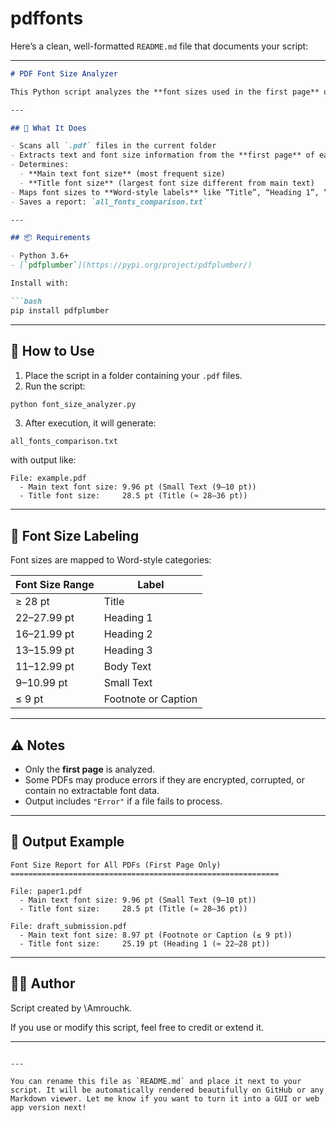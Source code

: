 # pdffonts
Here’s a clean, well-formatted `README.md` file that documents your script:

---

````markdown
# PDF Font Size Analyzer

This Python script analyzes the **font sizes used in the first page** of all PDF files in the current directory. It identifies the most common font size (usually the body text) and the largest distinct font size (usually the title), then generates a summary report.

---

## 📄 What It Does

- Scans all `.pdf` files in the current folder
- Extracts text and font size information from the **first page** of each PDF
- Determines:
  - **Main text font size** (most frequent size)
  - **Title font size** (largest font size different from main text)
- Maps font sizes to **Word-style labels** like “Title”, “Heading 1”, “Body Text”, etc.
- Saves a report: `all_fonts_comparison.txt`

---

## 📦 Requirements

- Python 3.6+
- [`pdfplumber`](https://pypi.org/project/pdfplumber/)

Install with:

```bash
pip install pdfplumber
````

---

## 🚀 How to Use

1. Place the script in a folder containing your `.pdf` files.
2. Run the script:

```bash
python font_size_analyzer.py
```

3. After execution, it will generate:

```
all_fonts_comparison.txt
```

with output like:

```
File: example.pdf
  - Main text font size: 9.96 pt (Small Text (9–10 pt))
  - Title font size:     28.5 pt (Title (≈ 28–36 pt))
```

---

## 🧠 Font Size Labeling

Font sizes are mapped to Word-style categories:

| Font Size Range | Label               |
| --------------- | ------------------- |
| ≥ 28 pt         | Title               |
| 22–27.99 pt     | Heading 1           |
| 16–21.99 pt     | Heading 2           |
| 13–15.99 pt     | Heading 3           |
| 11–12.99 pt     | Body Text           |
| 9–10.99 pt      | Small Text          |
| ≤ 9 pt          | Footnote or Caption |

---

## ⚠️ Notes

* Only the **first page** is analyzed.
* Some PDFs may produce errors if they are encrypted, corrupted, or contain no extractable font data.
* Output includes `"Error"` if a file fails to process.

---

## 📁 Output Example

```
Font Size Report for All PDFs (First Page Only)
============================================================

File: paper1.pdf
  - Main text font size: 9.96 pt (Small Text (9–10 pt))
  - Title font size:     28.5 pt (Title (≈ 28–36 pt))

File: draft_submission.pdf
  - Main text font size: 8.97 pt (Footnote or Caption (≤ 9 pt))
  - Title font size:     25.19 pt (Heading 1 (≈ 22–28 pt))
```

---

## 👨‍💻 Author

Script created by \Amrouchk.

If you use or modify this script, feel free to credit or extend it.

---

```

---

You can rename this file as `README.md` and place it next to your script. It will be automatically rendered beautifully on GitHub or any Markdown viewer. Let me know if you want to turn it into a GUI or web app version next!
```
